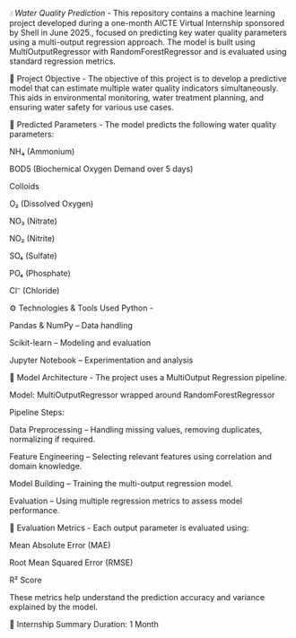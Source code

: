 *💧 Water Quality Prediction* -
This repository contains a machine learning project developed during a one-month  AICTE Virtual Internship sponsored by Shell in June 2025., focused on predicting key water quality parameters using a multi-output regression approach. The model is built using MultiOutputRegressor with RandomForestRegressor and is evaluated using standard regression metrics.

📌 Project Objective -
The objective of this project is to develop a predictive model that can estimate multiple water quality indicators simultaneously. This aids in environmental monitoring, water treatment planning, and ensuring water safety for various use cases.

🧪 Predicted Parameters -
The model predicts the following water quality parameters:

NH₄ (Ammonium)

BOD5 (Biochemical Oxygen Demand over 5 days)

Colloids

O₂ (Dissolved Oxygen)

NO₃ (Nitrate)

NO₂ (Nitrite)

SO₄ (Sulfate)

PO₄ (Phosphate)

Cl⁻ (Chloride)

⚙️ Technologies & Tools Used
Python -

Pandas & NumPy – Data handling

Scikit-learn – Modeling and evaluation

Jupyter Notebook – Experimentation and analysis

🧠 Model Architecture -
The project uses a MultiOutput Regression pipeline.

Model: MultiOutputRegressor wrapped around RandomForestRegressor

Pipeline Steps:

Data Preprocessing – Handling missing values, removing duplicates, normalizing if required.

Feature Engineering – Selecting relevant features using correlation and domain knowledge.

Model Building – Training the multi-output regression model.

Evaluation – Using multiple regression metrics to assess model performance.

📐 Evaluation Metrics -
Each output parameter is evaluated using:

Mean Absolute Error (MAE)

Root Mean Squared Error (RMSE)

R² Score

These metrics help understand the prediction accuracy and variance explained by the model.

📅 Internship Summary
Duration: 1 Month












